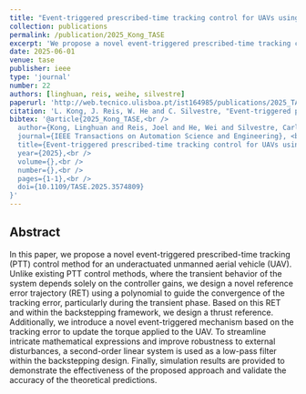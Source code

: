 ```yaml
---
title: "Event-triggered prescribed-time tracking control for UAVs using polynomial error trajectories"
collection: publications
permalink: /publication/2025_Kong_TASE
excerpt: 'We propose a novel event-triggered prescribed-time tracking control method for an underactuated unmanned aerial vehicle.'
date: 2025-06-01
venue: tase
publisher: ieee
type: 'journal'
number: 22
authors: [linghuan, reis, weihe, silvestre]
paperurl: 'http://web.tecnico.ulisboa.pt/ist164985/publications/2025_TASE_Event-triggered_prescribed-time_tracking_control_for_UAVs_using_polynomial_error_trajectories.pdf'
citation: 'L. Kong, J. Reis, W. He and C. Silvestre, "Event-triggered prescribed-time tracking control for UAVs using polynomial error trajectories," in IEEE Transactions on Automation Science and Engineering, (in press), 2025'
bibtex: '@article{2025_Kong_TASE,<br />
  author={Kong, Linghuan and Reis, Joel and He, Wei and Silvestre, Carlos},<br />
  journal={IEEE Transactions on Automation Science and Engineering}, <br />
  title={Event-triggered prescribed-time tracking control for UAVs using polynomial error trajectories},<br />
  year={2025},<br />
  volume={},<br />
  number={},<br />
  pages={1-1},<br />
  doi={10.1109/TASE.2025.3574809}
}'
---
```

**Abstract**
---
In this paper, we propose a novel event-triggered prescribed-time tracking (PTT) control method for an underactuated unmanned aerial vehicle (UAV).
Unlike existing PTT control methods, where the transient behavior of the system depends solely on the controller gains, we design a novel reference error trajectory (RET) using a polynomial to guide the convergence of the tracking error, particularly during the transient phase.
Based on this RET and within the backstepping framework, we design a thrust reference.
Additionally, we introduce a novel event-triggered mechanism based on the tracking error to update the torque applied to the UAV.
To streamline intricate mathematical expressions and improve robustness to external disturbances, a second-order linear system is used as a low-pass filter within the backstepping design.
Finally, simulation results are provided to demonstrate the effectiveness of the proposed approach and validate the accuracy of the theoretical predictions.
